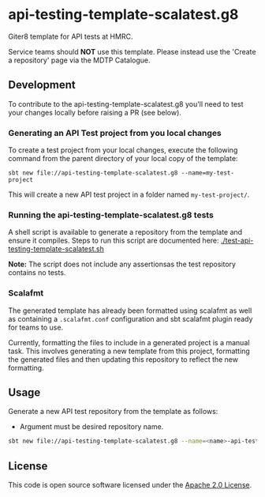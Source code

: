 # api-testing-template-scalatest.g8

Giter8 template for API tests at HMRC.

Service teams should  **NOT** use this template. Please instead use the 'Create a repository' page via the MDTP Catalogue.

## Development
To contribute to the api-testing-template-scalatest.g8 you'll need to test your changes locally before raising a PR (see below).

### Generating an API Test project from you local changes
To create a test project from your local changes, execute the following command from the parent directory of your local copy of the template:

    sbt new file://api-testing-template-scalatest.g8 --name=my-test-project

This will create a new API test project in a folder named `my-test-project/`.

### Running the api-testing-template-scalatest.g8 tests
A shell script is available to generate a repository from the template and ensure it compiles. Steps to run this script are documented here:
[./test-api-testing-template-scalatest.sh](test-api-testing-template-scalatest.sh)

**Note:** The script does not include any assertionsas the test repository contains no tests.

### Scalafmt
The generated template has already been formatted using scalafmt as well as containing a `.scalafmt.conf` configuration and sbt scalafmt plugin ready for teams to use.

Currently, formatting the files to include in a generated project is a manual task. This involves generating a new template from this project, formatting the generated files and then updating this repository to reflect the new formatting.

## Usage

Generate a new API test repository from the template as follows:

* Argument <name> must be desired repository name.

```bash
sbt new file://api-testing-template-scalatest.g8 --name=<name>-api-tests
```

## License

This code is open source software licensed under the [Apache 2.0 License]("http://www.apache.org/licenses/LICENSE-2.0.html").
